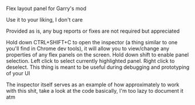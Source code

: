Flex layout panel for Garry's mod

Use it to your liking, I don't care

Provided as is, any bug reports or fixes are not required but appreciated

Hold down CTRL+SHIFT+C to open the inspector (a thing similar to one you'll find in Chrome dev tools), it will allow you to view/change any properties of any flex panels on the screen. Hold down shift to enable panel selection. Left click to select currently highlighted panel. Right click to deselect. This thing is meant to be useful during debugging and prototyping of your UI

The inspector itself serves as an example of how approximately to work with this shit, take a look at the code basically, I'm too lazy to document it atm
